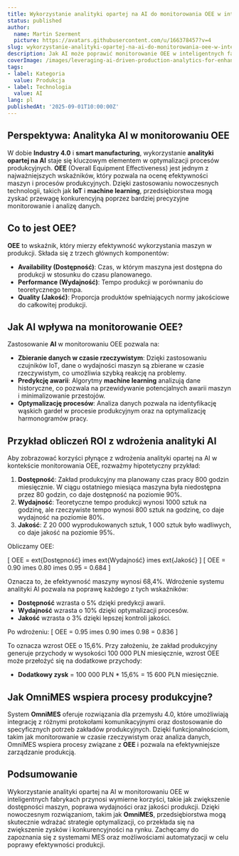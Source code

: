```yaml
---
title: Wykorzystanie analityki opartej na AI do monitorowania OEE w inteligentnych fabrykach
status: published
author:
  name: Martin Szerment
  picture: https://avatars.githubusercontent.com/u/166378457?v=4
slug: wykorzystanie-analityki-opartej-na-ai-do-monitorowania-oee-w-inteligentnych-fabrykach
description: Jak AI może poprawić monitorowanie OEE w inteligentnych fabrykach, optymalizując produkcję i efektywność.
coverImage: /images/leveraging-ai-driven-production-analytics-for-enhanced-oee-monitoring-in-smart-factories.png
tags:
- label: Kategoria
  value: Produkcja
- label: Technologia
  value: AI
lang: pl
publishedAt: '2025-09-01T10:00:00Z'
---
```

## Perspektywa: Analityka AI w monitorowaniu OEE

W dobie **Industry 4.0** i **smart manufacturing**, wykorzystanie **analityki opartej na AI** staje się kluczowym elementem w optymalizacji procesów produkcyjnych. **OEE** (Overall Equipment Effectiveness) jest jednym z najważniejszych wskaźników, który pozwala na ocenę efektywności maszyn i procesów produkcyjnych. Dzięki zastosowaniu nowoczesnych technologii, takich jak **IoT** i **machine learning**, przedsiębiorstwa mogą zyskać przewagę konkurencyjną poprzez bardziej precyzyjne monitorowanie i analizę danych.

## Co to jest OEE?
**OEE** to wskaźnik, który mierzy efektywność wykorzystania maszyn w produkcji. Składa się z trzech głównych komponentów:
- **Availability (Dostępność)**: Czas, w którym maszyna jest dostępna do produkcji w stosunku do czasu planowanego.
- **Performance (Wydajność)**: Tempo produkcji w porównaniu do teoretycznego tempa.
- **Quality (Jakość)**: Proporcja produktów spełniających normy jakościowe do całkowitej produkcji.

## Jak AI wpływa na monitorowanie OEE?
Zastosowanie **AI** w monitorowaniu OEE pozwala na:
- **Zbieranie danych w czasie rzeczywistym**: Dzięki zastosowaniu czujników IoT, dane o wydajności maszyn są zbierane w czasie rzeczywistym, co umożliwia szybką reakcję na problemy.
- **Predykcję awarii**: Algorytmy **machine learning** analizują dane historyczne, co pozwala na przewidywanie potencjalnych awarii maszyn i minimalizowanie przestojów.
- **Optymalizację procesów**: Analiza danych pozwala na identyfikację wąskich gardeł w procesie produkcyjnym oraz na optymalizację harmonogramów pracy.

## Przykład obliczeń ROI z wdrożenia analityki AI
Aby zobrazować korzyści płynące z wdrożenia analityki opartej na AI w kontekście monitorowania OEE, rozważmy hipotetyczny przykład:

1. **Dostępność**: Zakład produkcyjny ma planowany czas pracy 800 godzin miesięcznie. W ciągu ostatniego miesiąca maszyna była niedostępna przez 80 godzin, co daje dostępność na poziomie 90%.
2. **Wydajność**: Teoretyczne tempo produkcji wynosi 1000 sztuk na godzinę, ale rzeczywiste tempo wynosi 800 sztuk na godzinę, co daje wydajność na poziomie 80%.
3. **Jakość**: Z 20 000 wyprodukowanych sztuk, 1 000 sztuk było wadliwych, co daje jakość na poziomie 95%.

Obliczamy OEE:

\[ OEE = 	ext{Dostępność} 	imes 	ext{Wydajność} 	imes 	ext{Jakość} \]
\[ OEE = 0.90 	imes 0.80 	imes 0.95 = 0.684 \]

Oznacza to, że efektywność maszyny wynosi 68,4%. Wdrożenie systemu analityki AI pozwala na poprawę każdego z tych wskaźników:
- **Dostępność** wzrasta o 5% dzięki predykcji awarii.
- **Wydajność** wzrasta o 10% dzięki optymalizacji procesów.
- **Jakość** wzrasta o 3% dzięki lepszej kontroli jakości.

Po wdrożeniu:
\[ OEE = 0.95 	imes 0.90 	imes 0.98 = 0.836 \]

To oznacza wzrost OEE o 15,6%. Przy założeniu, że zakład produkcyjny generuje przychody w wysokości 100 000 PLN miesięcznie, wzrost OEE może przełożyć się na dodatkowe przychody:
- **Dodatkowy zysk** = 100 000 PLN * 15,6% = 15 600 PLN miesięcznie.

## Jak OmniMES wspiera procesy produkcyjne?
System **OmniMES** oferuje rozwiązania dla przemysłu 4.0, które umożliwiają integrację z różnymi protokołami komunikacyjnymi oraz dostosowanie do specyficznych potrzeb zakładów produkcyjnych. Dzięki funkcjonalnościom, takim jak monitorowanie w czasie rzeczywistym oraz analiza danych, OmniMES wspiera procesy związane z **OEE** i pozwala na efektywniejsze zarządzanie produkcją.

## Podsumowanie
Wykorzystanie analityki opartej na AI w monitorowaniu OEE w inteligentnych fabrykach przynosi wymierne korzyści, takie jak zwiększenie dostępności maszyn, poprawa wydajności oraz jakości produkcji. Dzięki nowoczesnym rozwiązaniom, takim jak **OmniMES**, przedsiębiorstwa mogą skutecznie wdrażać strategie optymalizacji, co przekłada się na zwiększenie zysków i konkurencyjności na rynku. Zachęcamy do zapoznania się z systemami MES oraz możliwościami automatyzacji w celu poprawy efektywności produkcji.
